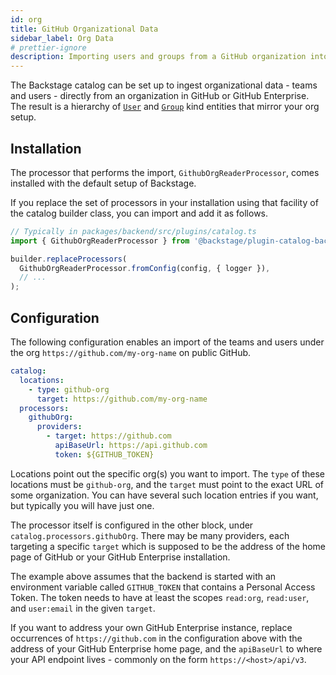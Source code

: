 ```yaml
---
id: org
title: GitHub Organizational Data
sidebar_label: Org Data
# prettier-ignore
description: Importing users and groups from a GitHub organization into Backstage
---
```


The Backstage catalog can be set up to ingest organizational data - teams and
users - directly from an organization in GitHub or GitHub Enterprise. The result
is a hierarchy of
[`User`](../../features/software-catalog/descriptor-format.md#kind-user) and
[`Group`](../../features/software-catalog/descriptor-format.md#kind-group) kind
entities that mirror your org setup.

## Installation

The processor that performs the import, `GithubOrgReaderProcessor`, comes
installed with the default setup of Backstage.

If you replace the set of processors in your installation using that facility of
the catalog builder class, you can import and add it as follows.

```ts
// Typically in packages/backend/src/plugins/catalog.ts
import { GithubOrgReaderProcessor } from '@backstage/plugin-catalog-backend';

builder.replaceProcessors(
  GithubOrgReaderProcessor.fromConfig(config, { logger }),
  // ...
);
```

## Configuration

The following configuration enables an import of the teams and users under the
org `https://github.com/my-org-name` on public GitHub.

```yaml
catalog:
  locations:
    - type: github-org
      target: https://github.com/my-org-name
  processors:
    githubOrg:
      providers:
        - target: https://github.com
          apiBaseUrl: https://api.github.com
          token: ${GITHUB_TOKEN}
```

Locations point out the specific org(s) you want to import. The `type` of these
locations must be `github-org`, and the `target` must point to the exact URL of
some organization. You can have several such location entries if you want, but
typically you will have just one.

The processor itself is configured in the other block, under
`catalog.processors.githubOrg`. There may be many providers, each targeting a
specific `target` which is supposed to be the address of the home page of GitHub
or your GitHub Enterprise installation.

The example above assumes that the backend is started with an environment
variable called `GITHUB_TOKEN` that contains a Personal Access Token. The token
needs to have at least the scopes `read:org`, `read:user`, and `user:email` in
the given `target`.

If you want to address your own GitHub Enterprise instance, replace occurrences
of `https://github.com` in the configuration above with the address of your
GitHub Enterprise home page, and the `apiBaseUrl` to where your API endpoint
lives - commonly on the form `https://<host>/api/v3`.
